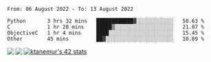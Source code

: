 <!--START_SECTION:waka-->

```text
From: 06 August 2022 - To: 13 August 2022

Python       3 hrs 32 mins   ████████████▓░░░░░░░░░░░░   50.63 %
C            1 hr 28 mins    █████▒░░░░░░░░░░░░░░░░░░░   21.07 %
ObjectiveC   1 hr 4 mins     ████░░░░░░░░░░░░░░░░░░░░░   15.45 %
Other        45 mins         ██▓░░░░░░░░░░░░░░░░░░░░░░   10.89 %
```

<!--END_SECTION:waka-->
<a href="https://github.com/anuraghazra/github-readme-stats">
  <img align="left" src="https://github-readme-stats.vercel.app/api?username=Tanesan&count_private=true&show_icons=true" />
<img align="left" src="https://github-readme-stats.vercel.app/api/top-langs/?username=Tanesan" />
</a>

[![ktanemur's 42 stats](https://badge42.vercel.app/api/v2/cl1wslf6s002109l771rng2w8/stats?cursusId=21&coalitionId=62)](https://github.com/JaeSeoKim/badge42)
